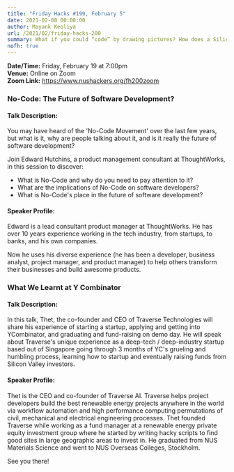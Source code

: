 ```yaml
---
title: "Friday Hacks #199, February 5"
date: 2021-02-08 00:00:00
author: Mayank Keoliya
url: /2021/02/friday-hacks-200
summary: What if you could “code” by drawing pictures? How does a Silicon Valley summer pan out for a NOC alumnus’ startup? Join us to answer these, and more!
nofh: true
---
```


**Date/Time:** Friday, February 19 at 7:00pm<br />
**Venue:** Online on Zoom<br />
**Zoom Link:** <https://www.nushackers.org/fh200zoom>

### No-Code: The Future of Software Development?

#### Talk Description:

You may have heard of the 'No-Code Movement' over the last few years, but what is it, why are people talking about it, and is it really the future of software development?

Join Edward Hutchins, a product management consultant at ThoughtWorks, in this session to discover:

- What is No-Code and why do you need to pay attention to it?
- What are the implications of No-Code on software developers?
- What is No-Code's place in the future of software development?


#### Speaker Profile:

Edward is a lead consultant product manager at ThoughtWorks. He has over 10 years experience working in the tech industry, from startups, to banks, and his own companies.

Now he uses his diverse experience (he has been a developer, business analyst, project manager, and product manager) to help others transform their businesses and build awesome products.


### What We Learnt at Y Combinator


#### Talk Description:

In this talk, Thet, the co-founder and CEO of Traverse Technologies will share his experience of starting a startup, applying and getting into YCombinator, and graduating and fund-raising on demo day. He will speak about Traverse's unique experience as a deep-tech / deep-industry startup based out of Singapore going through 3 months of YC's grueling and humbling process, learning how to startup and eventually raising funds from Silicon Valley investors.

#### Speaker Profile:

Thet is the CEO and co-founder of Traverse AI. Traverse helps project developers build the best renewable energy projects anywhere in the world via workflow automation and high performance computing permutations of civil, mechanical and electrical engineering processes. Thet founded Traverse while working as a fund manager at a renewable energy private equity investment group where he started by writing hacky scripts to find good sites in large geographic areas to invest in. He graduated from NUS Materials Science and went to NUS Overseas Colleges, Stockholm.

See you there!
